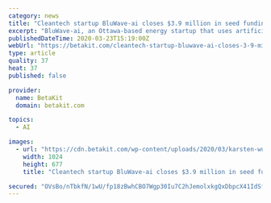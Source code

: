 ```yaml
---
category: news
title: "Cleantech startup BluWave-ai closes $3.9 million in seed funding"
excerpt: "BluWave-ai, an Ottawa-based energy startup that uses artificial intelligence (AI) to improve operations for energy grids and renewable energy sources like wind and solar farms, has secured $3.9 million CAD in seed financing. “With their data-driven approach… BluWave-ai is one of the country’s leaders in efforts to reduce climate change.”"
publishedDateTime: 2020-03-23T15:19:00Z
webUrl: "https://betakit.com/cleantech-startup-bluwave-ai-closes-3-9-million-in-seed-funding/"
type: article
quality: 37
heat: 37
published: false

provider:
  name: BetaKit
  domain: betakit.com

topics:
  - AI

images:
  - url: "https://cdn.betakit.com/wp-content/uploads/2020/03/karsten-wurth-lsJ9jHKIqHg-unsplash-1024x677.jpg"
    width: 1024
    height: 677
    title: "Cleantech startup BluWave-ai closes $3.9 million in seed funding"

secured: "OVsBo/nTbkfN/1wU/fp18zBwhCBO7Wgp30Iu7C2hJemolxkgQxDbpcX41IdSf32ZVg3aJTMWLdus3ftEINjGPzJX0ZaS4IrbWoAZ6pbTgjleJC6WJPZP7pq+iOvjE6weGj7GgJy8/qnRjvmuS92t2+SfXmSHkcpIfGtCnbPNk562JmTnFowse/xYXmJgW4ART22YEcr8zjPJD65Q8rxX6zN5J6pDGKej4Md4aO791m8/IUBEevEEdOLN0e705Xl5tRlFhE1PAALiYVWaAVPtuPWyylbiIxq6w7/IG7ZBVAVtVqRDtaEFx7HsaOnIWBkm;8TLCAenbNqTPgR4t6nqRfw=="
---
```


